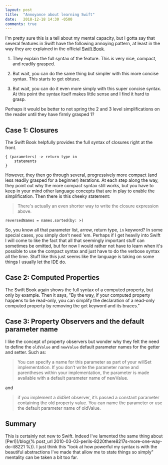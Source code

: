 ```yaml
---
layout: post
title:  "Annoyance about learning Swift"
date:   2018-12-18 14:30 -0500
comments: true
---
```


I'm pretty sure this is a tell about my mental capacity, but I gotta say
that several features in Swift have the following annoying pattern, at
least in the way they are explained in the official
[Swift Book](https://docs.swift.org/swift-book/).

1. They explain the full syntax of the feature.  This is very nice,
compact, and readily grasped.

2. But wait, you can do the same thing but simpler with this more
concise syntax.  This starts to get obtuse.

3. But wait, you can do it even more simply with this super concise
   syntax.  At this point the syntax itself makes little sense and I
   find it hard to grasp.

Perhaps it would be better to not spring the 2 and 3 level
simplifications on the reader until they have firmly grasped 1?

## Case 1: Closures

The Swift Book helpfully provides the full syntax of closures right at
the front.

    { (parameters) -> return type in
        statements
    }


However, they then go through several, progressively more compact (and
less readily grasped for a beginner) iterations.  At each step along the
way, they point out why the more compact syntax still works, but you
have to keep in your mind other language concepts that are in play to
enable the simplification.  Then there is this cheeky statement:

> There's actually an even shorter way to write the closure expression above.

    reversedNames = names.sorted(by: >)

So, you know all that parameter list, arrow, return type, `in` keyword?
In some special cases, you simply don't need 'em.  Perhaps if I get
heavily into Swift I will come to like the fact that all that seemingly
important stuff can sometimes be omitted, but for now I would rather not
have to learn when it's possible to use the compact syntax and just have
to do the verbose syntax all the time.  Stuff like this just seems like
the language is taking on some things I usually let the IDE do.

## Case 2: Computed Properties

The Swift Book again shows the full syntax of a computed property, but
only by example.  Then it says, "By the way, if your computed property
happens to be read-only, you can simplify the declaration of a read-only
computed property by removing the get keyword and its braces."

## Case 3: Property Observers and the default parameter name

I like the concept of property observers but wonder why they felt the
need to define the `oldValue` and `newValue` default parameter names for
the getter and setter.  Such as:

> You can specify a name for this parameter as part of your willSet
> implementation. If you don’t write the parameter name and parentheses
> within your implementation, the parameter is made available with a
> default parameter name of newValue.

and

> if you implement a didSet observer, it’s passed a constant parameter
> containing the old property value. You can name the parameter or use
> the default parameter name of oldValue.


## Summary

This is certainly not new to Swift.  Indeed I've lamented the same thing
about [Perl](/blog{% post_url
2010-03-03-perils-8220there8217s-more-one-way-do-it8221 %}).  I just
think this "look at how powerful my syntax is with the beautiful
abstractions I've made that allow me to state things so simply"
mentality can be taken a bit too far.

